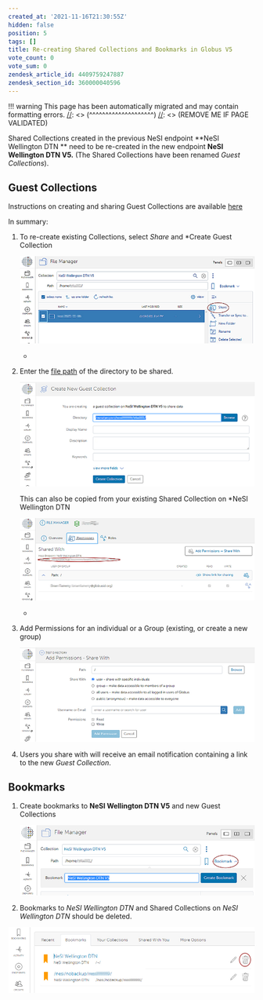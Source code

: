 ```yaml
---
created_at: '2021-11-16T21:30:55Z'
hidden: false
position: 5
tags: []
title: Re-creating Shared Collections and Bookmarks in Globus V5
vote_count: 0
vote_sum: 0
zendesk_article_id: 4409759247887
zendesk_section_id: 360000040596
---
```




[//]: <> (REMOVE ME IF PAGE VALIDATED)
[//]: <> (vvvvvvvvvvvvvvvvvvvv)
!!! warning
    This page has been automatically migrated and may contain formatting errors.
[//]: <> (^^^^^^^^^^^^^^^^^^^^)
[//]: <> (REMOVE ME IF PAGE VALIDATED)

Shared Collections created in the previous NeSI endpoint **NeSI
Wellington DTN ** need to be re-created in the new endpoint **NeSI
Wellington DTN V5.** (The Shared Collections have been renamed *Guest
Collections*).    
  

## Guest Collections

Instructions on creating and sharing Guest Collections are available
[here](https://docs.globus.org/how-to/share-files/)

In summary:

1.  To re-create existing Collections, select *Share* and *Create Guest
    Collection  
      
    ![globus14.jpg](../../assets/images/Re_creating_Shared_Collections_and_Bookmarks_in_Globus_V5.jpg)  
      
    *
2.  Enter the [file
    path](../../Storage/Data_Transfer_Services/Globus_V5_Paths-Permissions-Storage_Allocation.md)
    of the directory to be shared.  
      
    ![globus10.jpg](../../assets/images/Re_creating_Shared_Collections_and_Bookmarks_in_Globus_V6.jpg)  
      
    This can also be copied from your existing Shared Collection on
    *NeSI Wellington DTN  
      
    ![globus07.jpg](../../assets/images/Re_creating_Shared_Collections_and_Bookmarks_in_Globus_V7.jpg)  
      
    *
3.  Add Permissions for an individual or a Group (existing, or create a
    new group)  
      
    ![globus11.jpg](../../assets/images/Re_creating_Shared_Collections_and_Bookmarks_in_Globus_V8.jpg)  
      
4.  Users you share with will receive an email notification containing a
    link to the new *Guest Collection*.

##  Bookmarks

1.  Create bookmarks to **NeSI Wellington DTN V5** and new Guest
    Collections  
      
    ![globus13.jpg](../../assets/images/Re_creating_Shared_Collections_and_Bookmarks_in_Globus_V9.jpg)  
      
2.  Bookmarks to *NeSI Wellington DTN* and Shared Collections on *NeSI
    Wellington DTN* should be deleted.

![globus12.jpg](../../assets/images/Re_creating_Shared_Collections_and_Bookmarks_in_Globus_V10.jpg)  
  
  

 